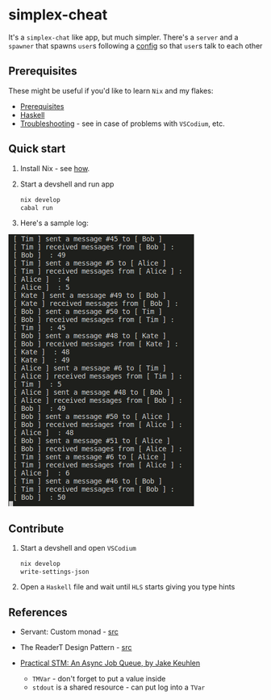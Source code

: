 # simplex-cheat

It's a `simplex-chat` like app, but much simpler. There's a `server` and a `spawner` that spawns `user`s following a [config](./data/configs/contacts.yaml) so that `user`s talk to each other

## Prerequisites

These might be useful if you'd like to learn `Nix` and my flakes:

- [Prerequisites](https://github.com/deemp/flakes#prerequisites)
- [Haskell](https://github.com/deemp/flakes/blob/main/README/Haskell.md)
- [Troubleshooting](https://github.com/deemp/flakes/blob/main/README/Troubleshooting.md) - see in case of problems with `VSCodium`, etc.

## Quick start

1. Install Nix - see [how](https://github.com/deemp/flakes/blob/main/README/InstallNix.md).

1. Start a devshell and run app

    ```console
    nix develop
    cabal run
    ```

1. Here's a sample log:

![log](./README/log.png)

## Contribute

1. Start a devshell and open `VSCodium`

    ```console
    nix develop
    write-settings-json
    ```

1. Open a `Haskell` file and wait until `HLS` starts giving you type hints

## References

- Servant: Custom monad - [src](https://docs.servant.dev/en/stable/cookbook/using-custom-monad/UsingCustomMonad.html)
- The ReaderT Design Pattern - [src](https://www.fpcomplete.com/blog/2017/06/readert-design-pattern/)

- [Practical STM: An Async Job Queue, by Jake Keuhlen](https://www.youtube.com/watch?v=KAlSoytmVFA)

  - `TMVar` - don't forget to put a value inside
  - `stdout` is a shared resource - can put log into a `TVar`
